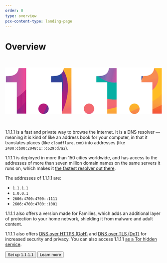 ```yaml
---
order: 0
type: overview
pcx-content-type: landing-page
---
```


# Overview

<br/>
<div class="medium-img">

![Cloudflare 1.1.1.1](static/1111-fancycolor.gif)

</div>

<br/>

<ContentColumn>

1.1.1.1 is a fast and private way to browse the Internet. It is a DNS resolver — meaning it is kind of like an address book for your computer, in that it translates places (like `cloudflare.com`) into addresses (like `2400:cb00:2048:1::c629:d7a2`).  

1.1.1.1 is deployed in more than 150 cities worldwide, and has access to the addresses of more than seven million domain names on the same servers it runs on, which makes it [the fastest resolver out there](https://www.dnsperf.com/#!dns-resolvers).

The addresses of 1.1.1.1 are:

- `1.1.1.1`
- `1.0.0.1`
- `2606:4700:4700::1111`
- `2606:4700:4700::1001`

1.1.1.1 also offers a version made for Families, which adds an additional layer of protection to your home network, shielding it from malware and adult content.

1.1.1.1 also offers [DNS over HTTPS (DoH)](/encrypted-dns/dns-over-https) and [DNS over TLS (DoT)](/encrypted-dns/dns-over-tls) for increased security and privacy. You can also access 1.1.1.1 [as a Tor hidden service](/other-ways-to-use/dns-over-tor).

<ButtonGroup>
  <Button type="primary" href="/setting-up-1.1.1.1">Set up 1.1.1.1</Button>
  <Button type="secondary" href="/what-is-1.1.1.1">Learn more</Button>
</ButtonGroup>

</ContentColumn>